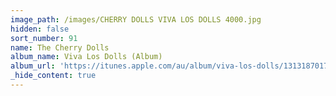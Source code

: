 ```yaml
---
image_path: /images/CHERRY DOLLS VIVA LOS DOLLS 4000.jpg
hidden: false
sort_number: 91
name: The Cherry Dolls
album_name: Viva Los Dolls (Album)
album_url: 'https://itunes.apple.com/au/album/viva-los-dolls/1313187017'
_hide_content: true
---
```


